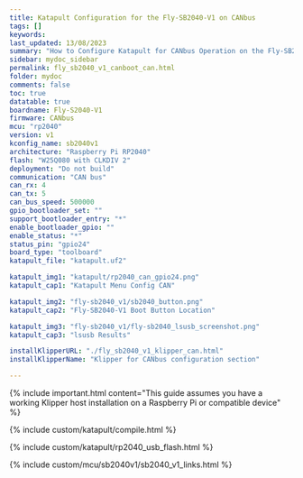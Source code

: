 ```yaml
---
title: Katapult Configuration for the Fly-SB2040-V1 on CANbus
tags: []
keywords: 
last_updated: 13/08/2023
summary: "How to Configure Katapult for CANbus Operation on the Fly-SB2040-V1"
sidebar: mydoc_sidebar
permalink: fly_sb2040_v1_canboot_can.html
folder: mydoc
comments: false
toc: true
datatable: true
boardname: Fly-S2040-V1
firmware: CANbus
mcu: "rp2040"
version: v1
kconfig_name: sb2040v1
architecture: "Raspberry Pi RP2040"
flash: "W25Q080 with CLKDIV 2"
deployment: "Do not build"
communication: "CAN bus"
can_rx: 4
can_tx: 5
can_bus_speed: 500000
gpio_bootloader_set: ""
support_bootloader_entry: "*"
enable_bootloader_gpio: ""
enable_status: "*"
status_pin: "gpio24"
board_type: "toolboard"
katapult_file: "katapult.uf2"

katapult_img1: "katapult/rp2040_can_gpio24.png"
katapult_cap1: "Katapult Menu Config CAN"

katapult_img2: "fly-sb2040_v1/sb2040_button.png"
katapult_cap2: "Fly-SB2040-V1 Boot Button Location"

katapult_img3: "fly-sb2040_v1/fly-sb2040_lsusb_screenshot.png"
katapult_cap3: "lsusb Results"

installKlipperURL: "./fly_sb2040_v1_klipper_can.html"
installKlipperName: "Klipper for CANbus configuration section"

---
```

{% include important.html content="This guide assumes you have a working Klipper host installation on a Raspberry Pi or compatible device" %}

{% include custom/katapult/compile.html %}

{% include custom/katapult/rp2040_usb_flash.html %}

{% include custom/mcu/sb2040v1/sb2040_v1_links.html %}

